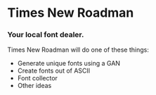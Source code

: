 # Times New Roadman
### Your local font dealer.

Times New Roadman will do one of these things:
- Generate unique fonts using a GAN
- Create fonts out of ASCII
- Font collector
- Other ideas
